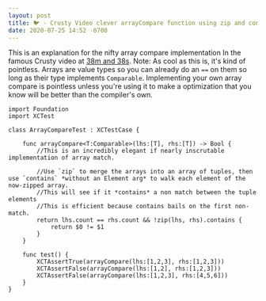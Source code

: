 ```yaml
---
layout: post
title: 🐦 - Crusty Video clever arrayCompare function using zip and contains
date: 2020-07-25 14:52 -0700
---
```


This is an explanation for the nifty array compare implementation In the famous Crusty video at [38m and 38s](https://www.youtube.com/watch?v=xE5EcHuz52I#t=38m38s). Note: As cool as this is, it's kind of pointless. Arrays are value types so you can already do an  `==` on them so long as their type implements  `Comparable`. Implementing your own array compare is pointless unless you're using it to make a optimization that you know will be better than the compiler's own.

```
import Foundation
import XCTest

class ArrayCompareTest : XCTestCase {
    
    func arrayCompare<T:Comparable>(lhs:[T], rhs:[T]) -> Bool {
        //This is an incredibly elegant if nearly inscrutable implementation of array match.
        
        //Use `zip` to merge the arrays into an array of tuples, then use `contains` *without an Element arg* to walk each element of the now-zipped array.
        //This will see if it *contains* a non match between the tuple elements
        //This is efficient because contains bails on the first non-match.
        return lhs.count == rhs.count && !zip(lhs, rhs).contains {
            return $0 != $1
        }
    }
    
    func test() {
        XCTAssertTrue(arrayCompare(lhs:[1,2,3], rhs:[1,2,3]))
        XCTAssertFalse(arrayCompare(lhs:[1,2], rhs:[1,2,3]))
        XCTAssertFalse(arrayCompare(lhs:[1,2,3], rhs:[4,5,6]))
    }
}
```
